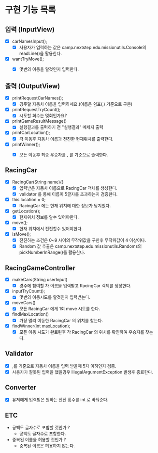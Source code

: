# 구현 기능 목록

## 입력 (InputView)
- [x] carNamesInput();
   - [x] 사용자가 입력하는 값은 camp.nextstep.edu.missionutils.Console의 readLine()을 활용한다.
- [x] wantTryMove();
  - [x] 몇번의 이동을 할것인지 입력한다.


## 출력 (OutputView)

- [x] printRequestCarNames();
  - [x] 경주할 자동차 이름을 입력하세요.(이름은 쉼표(,) 기준으로 구분)
- [x] printRequestTryCount(); 
  - [x] 시도할 회수는 몇회인가요?
- [x] printGameResultMessage()
  - [x] 실행결과를 출력하기 전 "실행결과" 메세지 출력
- [x] printCarLocation(); 
  - [x] 각 이동후 자동차 이름과 전진한 현재위치를 출력한다. 
- [x] printWinner(); 
  - [x] 모든 이동후 최종 우승자를 , 를 기준으로 출력한다.


## RacingCar

- [x] RacingCar(String name){}
  - [x] 입력받은 자동차 이름으로 RacingCar 객체를 생성한다.
  - [x] validator 를 통해 이름이 5글자를 초과하는지 검증한다.
- [x] this.location = 0; 
  - [x] RacingCar 에는 현재 위치에 대한 정보가 담겨있다.
- [x] getLocation(); 
  - [x] 현재위치 정보를 알수 있어야한다.
- [x] move(); 
  - [x] 현재 위치에서 전진할수 있어야한다.
- [x] isMove();
    - [x] 전진하는 조건은 0~9 사이의 무작위값을 구한후 무작위값이 4 이상이다.
    - [x] Random 값 추출은 camp.nextstep.edu.missionutils.Randoms의 pickNumberInRange()를 활용한다.

## RacingGameController

- [x] makeCars(String userInput)
  - [x] 경주에 참여할 차 이름을 입력받고 RacingCar 객체를 생성한다.
- [x] inputTryCount();
  - [x] 몇번의 이동시도를 할것인지 입력받는다.
- [x] moveCars()
  - [x] 모든 RacingCar 에게 1회 move 시도를 한다.
- [x] findMaxLocation()
  - [x] 가장 멀리 이동한 RacingCar 의 위치를 찾는다.
- [x] findWinner(int maxLocation);
  - [x] 모든 이동 시도가 완료된후 각 RacingCar 의 위치를 확인하여 우승자를 찾는다.
  
## Validator
- [x] ,를 기준으로 자동차 이름을 입력 받을때 5자 이하인지 검증.
- [x] 사용자가 잘못된 입력을 했을경우 IllegalArgumentException 발생후 종료한다.

## Converter
- [x] 유저에게 입력받은 원하는 전진 횟수를 int 로 바꿔준다.

## ETC
- 공백도 글자수로 포함할 것인가 ? 
  - 공백도 글자수로 포함한다.
- 중복된 이름을 허용할 것인가 ?
  - 중복된 이름은 허용하지 않는다.
